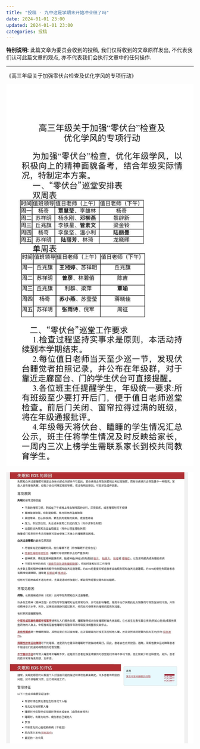 ```yaml
---
title: "投稿 - 九中这是学期末开始冲业绩了吗"
date: 2024-01-01 23:00
updated: 2024-01-01 23:00
categories: 投稿
---
```


**特别说明:** 此篇文章为委员会收到的投稿, 我们仅将收到的文章原样发出, 不代表我们认可此篇文章的观点, 亦不代表我们会执行文章中的任何操作.

---

《高三年级关于加强零伏台检查及优化学风的专项行动》

<!-- more -->

![《高三年级关于加强零伏台检查及优化学风的专项行动》](/files/投稿%20-%20九中这是学期末开始冲业绩了吗/高三年级关于加强零伏台检查及优化学风的专项行动.jpg)

![失眠与白天过度睡眠的原因](/files/投稿%20-%20九中这是学期末开始冲业绩了吗/失眠与白天过度睡眠的原因.jpg)
